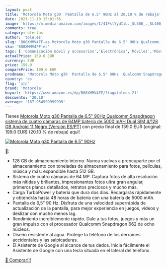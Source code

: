 ```yaml
---
layout: post
title: 'Motorola Moto g30  Pantalla de 6.5" 90Hz al 20.10 % de rebaja'
date: 2021-11-10 15:01:56
image: 'https://m.media-amazon.com/images/I/41PslYydIiL._SL500_._SL400_.jpg'
comments: true
category: ofertas
author: 'tole.es'
slug: 'B08XMMV4FF-es Motorola Moto g30 Pantalla de 6.5" 90Hz Qualcomm...'
sku: 'B08XMMV4FF-es'
tags: [ 'Comunicación móvil y accesorios','Electrónica','Móviles','Móviles y smartphones libres','android','motorola', ]
actualPrice: 159.0 EUR
currency: EUR
price: 159.0
comparePrice: 199.0 EUR
prodname: 'Motorola Moto g30  Pantalla de 6.5" 90Hz  Qualcomm Snapdragon  sistema de cuatro cámaras de 64MP  batería de 5000 mAH  Dual SIM  4/128 GB  Android 11   Negro [Versión ES/PT]'
country: 'es'
flag: '🇪🇸'
brand: 'Motorola'
buyurl: 'https://www.amazon.es/dp/B08XMMV4FF/?tag=tolees-21'
descuento: '20.10'
average: '167.954999999999'
---
```


Tienes [Motorola Moto g30  Pantalla de 6.5" 90Hz  Qualcomm Snapdragon  sistema de cuatro cámaras de 64MP  batería de 5000 mAH  Dual SIM  4/128 GB  Android 11   Negro [Versión ES/PT]](https://www.amazon.es/dp/B08XMMV4FF/?tag=tolees-21) con precio final de  159.0 EUR (original: 199.0 EUR) (20.10 %  de rebaja) aqui!

[![Motorola Moto g30  Pantalla de 6.5" 90Hz](https://m.media-amazon.com/images/I/41PslYydIiL._SL500_._SL400_.jpg)](https://www.amazon.es/dp/B08XMMV4FF/?tag=tolees-21)

🔎:

- 128 GB de almacenamiento interno. Nunca vuelvas a preocuparte por el almacenamiento con toneladas de almacenamiento para fotos, películas, música y más: expandible hasta 512 GB.
- Sistema de cuatro cámaras de 64 MP. Captura fotos de alta resolución más nítidas y brillantes, impresionantes fotos ultra gran angular, primeros planos detallados, retratos preciosos y mucho más.
- Carga TurboPower y batería que dura dos días. Recargarás rápidamente y obtendrás hasta 48 horas de batería con una batería de 5000 mAh.
- Pantalla de 6,5" 90 Hz. Disfruta de una velocidad superrápida de actualización de la pantalla, para mejor experiencia en juegos, vídeos y deslizar con mucho menos lag.
- Rendimiento increíblemente rápido. Dale a tus fotos, juegos y más un gran impulso con el procesador Qualcomm Snapdragon 662 de ocho núcleos.
- Diseño resistente al agua. Protege tu teléfono de los derrames accidentales y las salpicaduras.
- El Asistente de Google al alcance de tus dedos. Inicia fácilmente el Asistente de Google con una tecla situada en el lateral del teléfono.

[🛒 Comprar!!!](https://www.amazon.es/dp/B08XMMV4FF/?tag=tolees-21)

